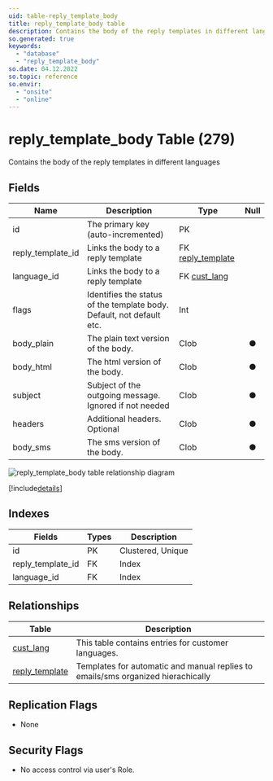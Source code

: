 ```yaml
---
uid: table-reply_template_body
title: reply_template_body table
description: Contains the body of the reply templates in different languages
so.generated: true
keywords:
  - "database"
  - "reply_template_body"
so.date: 04.12.2022
so.topic: reference
so.envir:
  - "onsite"
  - "online"
---
```


# reply\_template\_body Table (279)

Contains the body of the reply templates in different languages

## Fields

| Name | Description | Type | Null |
|------|-------------|------|:----:|
|id|The primary key (auto-incremented)|PK| |
|reply\_template\_id|Links the body to a reply template|FK [reply_template](reply-template.md)| |
|language\_id|Links the body to a reply template|FK [cust_lang](cust-lang.md)| |
|flags|Identifies the status of the template body. Default, not default etc.|Int| |
|body\_plain|The plain text version of the body.|Clob|&#x25CF;|
|body\_html|The html version of the body.|Clob|&#x25CF;|
|subject|Subject of the outgoing message. Ignored if not needed|Clob|&#x25CF;|
|headers|Additional headers. Optional|Clob|&#x25CF;|
|body\_sms|The sms version of the body.|Clob|&#x25CF;|

![reply_template_body table relationship diagram](./media/reply_template_body.png)

[!include[details](./includes/reply-template-body.md)]

## Indexes

| Fields | Types | Description |
|--------|-------|-------------|
|id |PK |Clustered, Unique |
|reply\_template\_id |FK |Index |
|language\_id |FK |Index |

## Relationships

| Table|  Description |
|------|-------------|
|[cust\_lang](cust-lang.md)  |This table contains entries for customer languages. |
|[reply\_template](reply-template.md)  |Templates for automatic and manual replies to emails/sms organized hierachically |

## Replication Flags

* None

## Security Flags

* No access control via user's Role.
